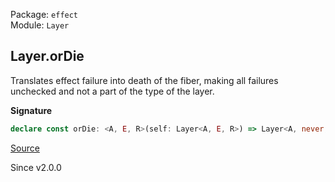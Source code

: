 Package: `effect`<br />
Module: `Layer`<br />

## Layer.orDie

Translates effect failure into death of the fiber, making all failures
unchecked and not a part of the type of the layer.

**Signature**

```ts
declare const orDie: <A, E, R>(self: Layer<A, E, R>) => Layer<A, never, R>
```

[Source](https://github.com/Effect-TS/effect/tree/main/packages/effect/src/Layer.ts#L592)

Since v2.0.0